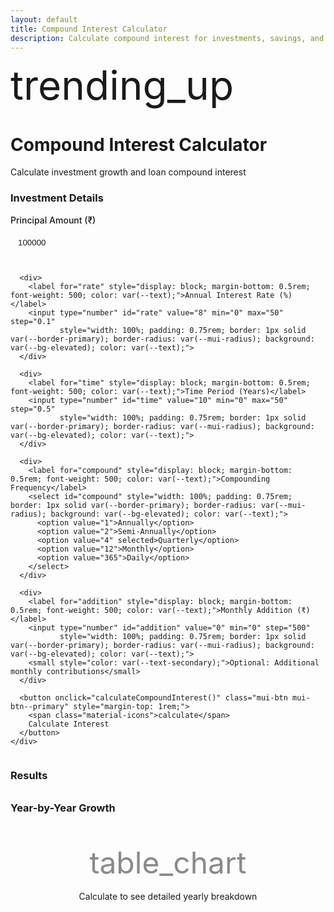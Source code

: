 ```yaml
---
layout: default
title: Compound Interest Calculator
description: Calculate compound interest for investments, savings, and loans with detailed breakdown and growth visualization.
---
```


<div class="mui-hero mui-hero--bleed">
  <div class="mui-hero-content">
    <div class="mui-hero-icon">
      <span class="material-icons" style="font-size: 4rem;">trending_up</span>
    </div>
    <h1 class="mui-hero-title">Compound Interest Calculator</h1>
    <p class="mui-hero-subtitle">Calculate investment growth and loan compound interest</p>
  </div>
</div>

<div class="mui-features-grid" style="grid-template-columns: 1fr 1fr; gap: 2rem; align-items: start;">
  <!-- Calculator Input -->
  <div class="mui-card">
    <h3>Investment Details</h3>
    <div style="display: grid; gap: 1rem;">
      <div>
        <label for="principal" style="display: block; margin-bottom: 0.5rem; font-weight: 500; color: var(--text);">Principal Amount (₹)</label>
        <input type="number" id="principal" value="100000" min="0" step="1000" 
               style="width: 100%; padding: 0.75rem; border: 1px solid var(--border-primary); border-radius: var(--mui-radius); background: var(--bg-elevated); color: var(--text);">
      </div>
      
      <div>
        <label for="rate" style="display: block; margin-bottom: 0.5rem; font-weight: 500; color: var(--text);">Annual Interest Rate (%)</label>
        <input type="number" id="rate" value="8" min="0" max="50" step="0.1" 
               style="width: 100%; padding: 0.75rem; border: 1px solid var(--border-primary); border-radius: var(--mui-radius); background: var(--bg-elevated); color: var(--text);">
      </div>
      
      <div>
        <label for="time" style="display: block; margin-bottom: 0.5rem; font-weight: 500; color: var(--text);">Time Period (Years)</label>
        <input type="number" id="time" value="10" min="0" max="50" step="0.5" 
               style="width: 100%; padding: 0.75rem; border: 1px solid var(--border-primary); border-radius: var(--mui-radius); background: var(--bg-elevated); color: var(--text);">
      </div>
      
      <div>
        <label for="compound" style="display: block; margin-bottom: 0.5rem; font-weight: 500; color: var(--text);">Compounding Frequency</label>
        <select id="compound" style="width: 100%; padding: 0.75rem; border: 1px solid var(--border-primary); border-radius: var(--mui-radius); background: var(--bg-elevated); color: var(--text);">
          <option value="1">Annually</option>
          <option value="2">Semi-Annually</option>
          <option value="4" selected>Quarterly</option>
          <option value="12">Monthly</option>
          <option value="365">Daily</option>
        </select>
      </div>
      
      <div>
        <label for="addition" style="display: block; margin-bottom: 0.5rem; font-weight: 500; color: var(--text);">Monthly Addition (₹)</label>
        <input type="number" id="addition" value="0" min="0" step="500" 
               style="width: 100%; padding: 0.75rem; border: 1px solid var(--border-primary); border-radius: var(--mui-radius); background: var(--bg-elevated); color: var(--text);">
        <small style="color: var(--text-secondary);">Optional: Additional monthly contributions</small>
      </div>
      
      <button onclick="calculateCompoundInterest()" class="mui-btn mui-btn--primary" style="margin-top: 1rem;">
        <span class="material-icons">calculate</span>
        Calculate Interest
      </button>
    </div>
  </div>

  <!-- Results -->
  <div class="mui-card">
    <h3>Results</h3>
    <div id="results" style="display: none;">
      <div class="mui-info-grid" style="gap: 1rem;">
        <div class="mui-info-item">
          <strong>Final Amount:</strong>
          <span id="finalAmount" style="color: var(--accent-success); font-weight: 600; font-size: 1.2rem;"></span>
        </div>
        <div class="mui-info-item">
          <strong>Total Interest:</strong>
          <span id="totalInterest" style="color: var(--accent-primary); font-weight: 600;"></span>
        </div>
        <div class="mui-info-item">
          <strong>Principal Amount:</strong>
          <span id="principalDisplay"></span>
        </div>
        <div class="mui-info-item">
          <strong>Total Contributions:</strong>
          <span id="totalContributions"></span>
        </div>
        <div class="mui-info-item">
          <strong>Effective Annual Rate:</strong>
          <span id="effectiveRate"></span>
        </div>
      </div>
      
      <div style="margin-top: 2rem; padding: 1rem; background: var(--bg-elevated); border-radius: var(--mui-radius);">
        <h4 style="margin: 0 0 1rem 0; color: var(--text);">Growth Breakdown</h4>
        <div style="display: grid; grid-template-columns: 1fr 1fr; gap: 1rem; font-size: 0.9rem;">
          <div>
            <strong>Interest Earned:</strong><br>
            <span id="interestPercent" style="color: var(--accent-primary);"></span>
          </div>
          <div>
            <strong>Principal + Contributions:</strong><br>
            <span id="principalPercent" style="color: var(--text-secondary);"></span>
          </div>
        </div>
      </div>
    </div>
    
    <div id="placeholder" style="text-align: center; color: var(--text-secondary); padding: 2rem 0;">
      <span class="material-icons" style="font-size: 3rem; opacity: 0.5; margin-bottom: 1rem; display: block;">analytics</span>
      Enter your investment details to see compound interest calculations
    </div>
  </div>
</div>

<!-- Year-by-Year Breakdown -->
<div class="mui-card" style="margin-top: 2rem;">
  <h3>Year-by-Year Growth</h3>
  <div id="yearlyBreakdown" style="display: none;">
    <div style="overflow-x: auto;">
      <table style="width: 100%; border-collapse: collapse; margin-top: 1rem;">
        <thead>
          <tr style="background: var(--bg-elevated);">
            <th style="padding: 0.75rem; text-align: left; border-bottom: 1px solid var(--border-primary);">Year</th>
            <th style="padding: 0.75rem; text-align: right; border-bottom: 1px solid var(--border-primary);">Principal</th>
            <th style="padding: 0.75rem; text-align: right; border-bottom: 1px solid var(--border-primary);">Interest</th>
            <th style="padding: 0.75rem; text-align: right; border-bottom: 1px solid var(--border-primary);">Total</th>
          </tr>
        </thead>
        <tbody id="yearlyTable">
          <!-- Populated by JavaScript -->
        </tbody>
      </table>
    </div>
  </div>
  
  <div id="yearlyPlaceholder" style="text-align: center; color: var(--text-secondary); padding: 2rem 0;">
    <span class="material-icons" style="font-size: 3rem; opacity: 0.5; margin-bottom: 1rem; display: block;">table_chart</span>
    Calculate to see detailed yearly breakdown
  </div>
</div>

<script>
function calculateCompoundInterest() {
  // Get input values
  const P = parseFloat(document.getElementById('principal').value) || 0;
  const r = parseFloat(document.getElementById('rate').value) / 100 || 0;
  const t = parseFloat(document.getElementById('time').value) || 0;
  const n = parseFloat(document.getElementById('compound').value) || 4;
  const monthlyAddition = parseFloat(document.getElementById('addition').value) || 0;
  
  if (P <= 0 || r < 0 || t <= 0) {
    alert('Please enter valid positive values for all fields.');
    return;
  }
  
  // Calculate compound interest with monthly additions
  let yearlyData = [];
  let currentPrincipal = P;
  let totalInterest = 0;
  let totalContributions = monthlyAddition * 12 * t;
  
  for (let year = 1; year <= Math.ceil(t); year++) {
    const yearTime = year <= t ? 1 : t - Math.floor(t);
    const monthsInYear = year <= t ? 12 : (t - Math.floor(t)) * 12;
    
    // Add monthly contributions for this year
    const yearlyContribution = monthlyAddition * monthsInYear;
    currentPrincipal += yearlyContribution;
    
    // Calculate compound interest for this year
    const yearEndAmount = currentPrincipal * Math.pow(1 + r/n, n * yearTime);
    const yearInterest = yearEndAmount - currentPrincipal;
    
    yearlyData.push({
      year: year,
      principal: currentPrincipal,
      interest: yearInterest,
      total: yearEndAmount
    });
    
    totalInterest += yearInterest;
    currentPrincipal = yearEndAmount;
    
    if (year >= Math.ceil(t)) break;
  }
  
  const finalAmount = currentPrincipal;
  const effectiveRate = Math.pow(finalAmount / (P + totalContributions), 1/t) - 1;
  
  // Display results
  document.getElementById('finalAmount').textContent = '₹' + finalAmount.toLocaleString('en-IN', {maximumFractionDigits: 0});
  document.getElementById('totalInterest').textContent = '₹' + totalInterest.toLocaleString('en-IN', {maximumFractionDigits: 0});
  document.getElementById('principalDisplay').textContent = '₹' + P.toLocaleString('en-IN');
  document.getElementById('totalContributions').textContent = '₹' + (P + totalContributions).toLocaleString('en-IN');
  document.getElementById('effectiveRate').textContent = (effectiveRate * 100).toFixed(2) + '%';
  
  const interestPercentage = (totalInterest / finalAmount * 100);
  const principalPercentage = ((P + totalContributions) / finalAmount * 100);
  
  document.getElementById('interestPercent').textContent = interestPercentage.toFixed(1) + '% of final amount';
  document.getElementById('principalPercent').textContent = principalPercentage.toFixed(1) + '% of final amount';
  
  // Show results
  document.getElementById('results').style.display = 'block';
  document.getElementById('placeholder').style.display = 'none';
  
  // Generate yearly breakdown table
  const tableBody = document.getElementById('yearlyTable');
  tableBody.innerHTML = yearlyData.map(data => `
    <tr>
      <td style="padding: 0.75rem; border-bottom: 1px solid var(--border-primary);">${data.year}</td>
      <td style="padding: 0.75rem; text-align: right; border-bottom: 1px solid var(--border-primary);">₹${data.principal.toLocaleString('en-IN', {maximumFractionDigits: 0})}</td>
      <td style="padding: 0.75rem; text-align: right; border-bottom: 1px solid var(--border-primary); color: var(--accent-primary);">₹${data.interest.toLocaleString('en-IN', {maximumFractionDigits: 0})}</td>
      <td style="padding: 0.75rem; text-align: right; border-bottom: 1px solid var(--border-primary); font-weight: 600;">₹${data.total.toLocaleString('en-IN', {maximumFractionDigits: 0})}</td>
    </tr>
  `).join('');
  
  document.getElementById('yearlyBreakdown').style.display = 'block';
  document.getElementById('yearlyPlaceholder').style.display = 'none';
}

// Auto-calculate on input change
['principal', 'rate', 'time', 'compound', 'addition'].forEach(id => {
  document.getElementById(id).addEventListener('input', () => {
    if (document.getElementById('results').style.display !== 'none') {
      calculateCompoundInterest();
    }
  });
});

// Calculate on page load with default values
window.addEventListener('load', () => {
  calculateCompoundInterest();
});
</script>

<style>
.mui-info-item {
  display: grid;
  grid-template-columns: 1fr 1fr;
  gap: 1rem;
  padding: 0.75rem 0;
  border-bottom: 1px solid var(--border-primary);
}

.mui-info-item:last-child {
  border-bottom: none;
}

@media (max-width: 768px) {
  .mui-features-grid[style*="1fr 1fr"] {
    grid-template-columns: 1fr !important;
  }
  
  .mui-info-item {
    grid-template-columns: 1fr;
    gap: 0.25rem;
  }
}
</style>